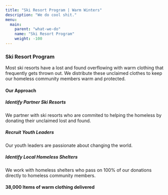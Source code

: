 ```yaml
---
title: "Ski Resort Program | Warm Winters"
description: "We do cool shit."
menu:
  main:
    parent: "what-we-do"
    name: "Ski Resort Program"
    weight: -100
---
```


<h3>Ski Resort Program</h3>

<p class="intro-text">Most ski resorts have a lost and found overflowing with warm clothing that frequently gets thrown out. We distribute these unclaimed clothes to keep our homeless community members warm and protected.</p>

<h4>Our Approach</h4>

<div class="our-approach">
  <div>
    <h5>Identify Partner Ski Resorts</h5>
    <p>We partner with ski resorts who are commited to helping the homeless by donating their unclaimed lost and found.</p>
    <h5>Recruit Youth Leaders</h5>
    <p>Our youth leaders are passionate about changing the world.</p>
    <h5>Identify Local Homeless Shelters</h5>
    <p>We work with homeless shelters who pass on 100% of our donations directly to homeless community members.</p>
  </div>
  <div style="background-image: url('https://images.unsplash.com/photo-1510860933079-0d4aa3d081bb?auto=format&crop=entropy&w=900&h=900&fit=crop')"></div>
</div>

<div class="big-stat">
  <h4><span>38,000</span> Items of warm clothing delivered</h4>
</div>

